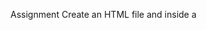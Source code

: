 Assignment
Create an HTML file and inside a <script> tag:

Declare variables of different types: a string, number, boolean, and null.

Print each variable with a descriptive message to the console.

Perform at least two arithmetic operations and print the results.

Use comparison operators and print their results.

